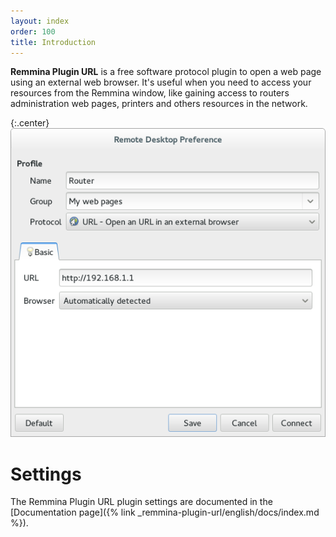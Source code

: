 ```yaml
---
layout: index
order: 100
title: Introduction
---
```

**Remmina Plugin URL** is a free software protocol plugin to open a web page
using an external web browser.
It's useful when you need to access your resources from the Remmina window,
like gaining access to routers administration web pages, printers and others
resources in the network.

{:.center}
![General Settings](/resources/remmina-plugin-url/archive/latest/english/general.png)

# Settings

The Remmina Plugin URL plugin settings are documented in the
[Documentation page]({% link _remmina-plugin-url/english/docs/index.md %}).
